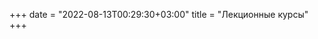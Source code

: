 ﻿+++
date = "2022-08-13T00:29:30+03:00"
title = "Лекционные курсы"
+++

<!--<table class="lectors">
   <col class="col-title">
   <col class="col-name">
<tr>
<td><big>Название курса</big>
<hr class="page-header-hr" /></td>
<td><big>Лектор</big>
<hr class="page-header-hr" /></td>
</tr>

<tr>
<td>Гипергеометрические функции в теории представлений простых алгебр Ли</td>
<td>Артамонов Дмитрий Вячеславович (МГУ)</td>
</tr>

<tr>
<td>Метод пар Хариш-Чандры в теории локально алгебраических супергрупп</td>
<td>Зубков Александр Николаевич (Омский филиал Института математики имени С.Л. Соболева)</td>
</tr>

<tr>
<td>Построение весовых систем и инвариантов узлов по алгебрам Ли</td>
<td>Ландо Сергей Константинович (ВШЭ)</td>
</tr>


<tr>
<td>Инвариантная геометрия нильмногообразий</td>
<td>Миллионщиков Дмитрий Владимирович (МГУ)</td>
</tr>

<tr>
<td>Производные категории однородных пространств и представления параболических подгрупп</td>
<td>Фонарев Антон  Вячеславович (МИАН)</td>
</tr>

<tr>
<!--<td>Слоения, возникающие из конфигураций векторов, двойственность Гейла и момент-угол многообразия</td>
<td>Тарас Панов (МГУ/ВШЭ)</td>-->
</tr>

<tr>
<!--<td>Квадратичные формы и мотивы Чжоу</td>
<td>Виктор Петров (СПбГУ)</td>-->
</tr>
</table>
